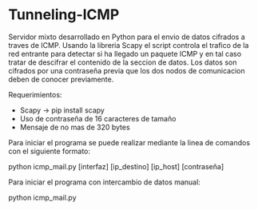 # Tunneling-ICMP

Servidor mixto desarrollado en Python para el envio de datos cifrados a traves de ICMP. Usando la libreria Scapy el script controla el trafico de la red entrante para detectar si ha llegado un paquete ICMP y en tal caso tratar de descifrar el contenido de la seccion de datos. Los datos son cifrados por una contraseña previa que los dos nodos de comunicacion deben de conocer previamente.

Requerimientos:

  - Scapy -> pip install scapy
  - Uso de contraseña de 16 caracteres de tamaño
  - Mensaje de no mas de 320 bytes

Para iniciar el programa se puede realizar mediante la linea de comandos con el siguiente formato:

  python icmp_mail.py [interfaz] [ip_destino] [ip_host] [contraseña]
  
Para iniciar el programa con intercambio de datos manual:

  python icmp_mail.py
